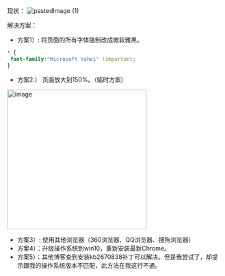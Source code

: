 现状：
![pastedImage (1)](https://github.com/hututuhu/blog/assets/37233828/ab971fa8-925c-420f-b105-13d7a5fbb2ae)


解决方案：

- 方案1）: 将页面的所有字体强制改成微软雅黑。
```css
* {
 font-family:"Microsoft Yahei" !important;
}
```

- 方案2:） 页面放大到150%。（临时方案）

<img width="326" alt="image" src="https://github.com/hututuhu/blog/assets/37233828/66fbb3da-b380-44a0-9e25-9e5c4a04136c">

- 方案3）: 使用其他浏览器（360浏览器、QQ浏览器、搜狗浏览器）
- 方案4）：升级操作系统到win10，重新安装最新Chrome。
- 方案5）：其他博客查到安装kb2670838补丁可以解决。但是我尝试了，却提示跟我的操作系统版本不匹配，此方法在我这行不通。
